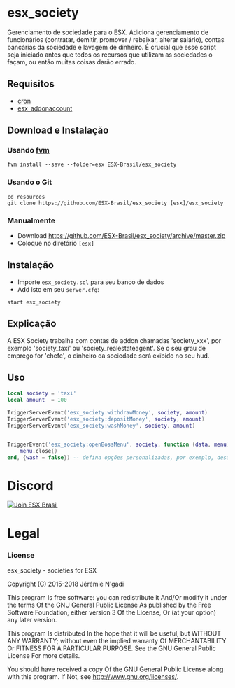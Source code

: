 # esx_society
Gerenciamento de sociedade para o ESX. Adiciona gerenciamento de funcionários (contratar, demitir, promover / rebaixar, alterar salário), contas bancárias da sociedade e lavagem de dinheiro. É crucial que esse script seja iniciado antes que todos os recursos que utilizam as sociedades o façam, ou então muitas coisas darão errado.

## Requisitos
- [cron](https://github.com/ESX-Brasil/cron)
- [esx_addonaccount](https://github.com/ESX-Brasil/esx_addonaccount)

## Download e Instalação

### Usando [fvm](https://github.com/qlaffont/fvm-installer)
```
fvm install --save --folder=esx ESX-Brasil/esx_society
```

### Usando o Git
```
cd resources
git clone https://github.com/ESX-Brasil/esx_society [esx]/esx_society
```

### Manualmente
- Download https://github.com/ESX-Brasil/esx_society/archive/master.zip
- Coloque no diretório `[esx]`

## Instalação
- Importe `esx_society.sql` para seu banco de dados
- Add isto em seu `server.cfg`:

```
start esx_society
```

## Explicação
A ESX Society trabalha com contas de addon chamadas 'society_xxx', por exemplo 'society_taxi' ou 'society_realestateagent'. Se o seu grau de emprego for 'chefe', o dinheiro da sociedade será exibido no seu hud.

## Uso
```lua
local society = 'taxi'
local amount  = 100

TriggerServerEvent('esx_society:withdrawMoney', society, amount)
TriggerServerEvent('esx_society:depositMoney', society, amount)
TriggerServerEvent('esx_society:washMoney', society, amount)


TriggerEvent('esx_society:openBossMenu', society, function (data, menu)
	menu.close()
end, {wash = false}) -- defina opções personalizadas, por exemplo, desativar a lavagem
```

# Discord

[![Join ESX Brasil](https://discordapp.com/api/guilds/432980396070666250/embed.png?style=banner2)](https://discord.gg/8zGbh3T)

# Legal
### License
esx_society - societies for ESX

Copyright (C) 2015-2018 Jérémie N'gadi

This program Is free software: you can redistribute it And/Or modify it under the terms Of the GNU General Public License As published by the Free Software Foundation, either version 3 Of the License, Or (at your option) any later version.

This program Is distributed In the hope that it will be useful, but WITHOUT ANY WARRANTY; without even the implied warranty Of MERCHANTABILITY Or FITNESS FOR A PARTICULAR PURPOSE. See the GNU General Public License For more details.

You should have received a copy Of the GNU General Public License along with this program. If Not, see http://www.gnu.org/licenses/.
